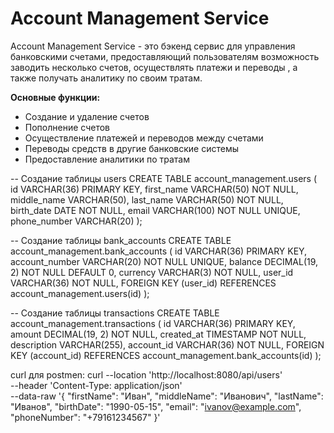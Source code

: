 # Account Management Service

Account Management Service - это бэкенд сервис для управления банковскими счетами, предоставляющий пользователям возможность заводить несколько счетов, осуществлять платежи и переводы
, а также получать аналитику по своим тратам.

**Основные функции:**
* Создание и удаление счетов
* Пополнение счетов
* Осуществление платежей и переводов между счетами
* Переводы средств в другие банковские системы
* Предоставление аналитики по тратам

-- Создание таблицы users
CREATE TABLE account_management.users (
id VARCHAR(36) PRIMARY KEY,
first_name VARCHAR(50) NOT NULL,
middle_name VARCHAR(50),
last_name VARCHAR(50) NOT NULL,
birth_date DATE NOT NULL,
email VARCHAR(100) NOT NULL UNIQUE,
phone_number VARCHAR(20)
);

-- Создание таблицы bank_accounts
CREATE TABLE account_management.bank_accounts (
id VARCHAR(36) PRIMARY KEY,
account_number VARCHAR(20) NOT NULL UNIQUE,
balance DECIMAL(19, 2) NOT NULL DEFAULT 0,
currency VARCHAR(3) NOT NULL,
user_id VARCHAR(36) NOT NULL,
FOREIGN KEY (user_id) REFERENCES account_management.users(id)
);

-- Создание таблицы transactions
CREATE TABLE account_management.transactions (
id VARCHAR(36) PRIMARY KEY,
amount DECIMAL(19, 2) NOT NULL,
created_at TIMESTAMP NOT NULL,
description VARCHAR(255),
account_id VARCHAR(36) NOT NULL,
FOREIGN KEY (account_id) REFERENCES account_management.bank_accounts(id)
);

curl для postmen: 
curl --location 'http://localhost:8080/api/users' \
--header 'Content-Type: application/json' \
--data-raw '{
"firstName": "Иван",
"middleName": "Иванович",
"lastName": "Иванов",
"birthDate": "1990-05-15",
"email": "ivanov@example.com",
"phoneNumber": "+79161234567"
}'